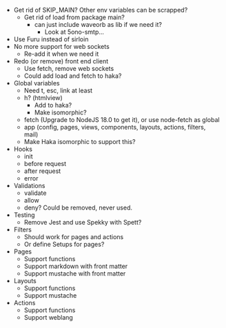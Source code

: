 * Get rid of SKIP_MAIN? Other env variables can be scrapped?
  - Get rid of load from package main?
    - can just include waveorb as lib if we need it?
      - Look at 5ono-smtp...
* Use Furu instead of sirloin
* No more support for web sockets
  - Re-add it when we need it
* Redo (or remove) front end client
  - Use fetch, remove web sockets
  - Could add load and fetch to haka?
* Global variables
  - Need t, esc, link at least
  - h? (htmlview)
    - Add to haka?
    - Make isomorphic?
  - fetch (Upgrade to NodeJS 18.0 to get it), or use node-fetch as global
  - app (config, pages, views, components, layouts, actions, filters, mail)
  - Make Haka isomorphic to support this?
* Hooks
  - init
  - before request
  - after request
  - error
* Validations
  - validate
  - allow
  - deny? Could be removed, never used.
* Testing
  - Remove Jest and use Spekky with Spett?
* Filters
  - Should work for pages and actions
  - Or define Setups for pages?
* Pages
  - Support functions
  - Support markdown with front matter
  - Support mustache with front matter
* Layouts
  - Support functions
  - Support mustache
* Actions
  - Support functions
  - Support weblang